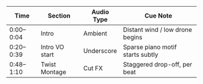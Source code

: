 | Time       | Section        | Audio Type     | Cue Note                           |
|------------|----------------|----------------|------------------------------------|
| 0:00–0:04  | Intro          | Ambient        | Distant wind / low drone begins    |
| 0:20–0:39  | Intro VO start | Underscore     | Sparse piano motif starts subtly   |
| 0:48–1:10  | Twist Montage  | Cut FX         | Staggered drop-off, per beat       |
